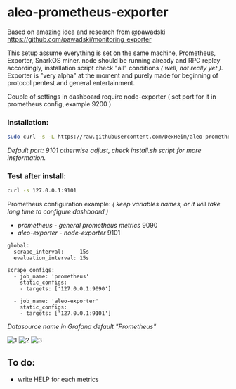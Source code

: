 # aleo-prometheus-exporter

Based on amazing idea and research from @pawadski https://github.com/pawadski/monitoring_exporter

This setup assume everything is set on the same machine, Prometheus, Exporter, SnarkOS miner.
node should be running already and RPC replay accordingly, installation script check "all" conditions _( well, not really yet )_.
Exporter is "very alpha" at the moment and purely made for beginning of protocol pentest and general entertainment.

Couple of settings in dashboard require node-exporter ( set port for it in prometheus config, example 9200 )

### Installation:

```bash
sudo curl -s -L https://raw.githubusercontent.com/DexHeim/aleo-prometheus-exporter/main/install.sh | bash
```

_Default port: 9101 otherwise adjust, check install.sh script for more insformation._

### Test after install:

```bash
curl -s 127.0.0.1:9101
```

Prometheus configuration example: _( keep variables names, or it will take long time to configure dashboard )_

* _prometheus - general prometheus metrics_ 9090
* _aleo-exporter - node-exporter_ 9101

```prometheus
global:
  scrape_interval:     15s
  evaluation_interval: 15s

scrape_configs:
  - job_name: 'prometheus'
    static_configs:
    - targets: ['127.0.0.1:9090']

  - job_name: 'aleo-exporter'
    static_configs:
    - targets: ['127.0.0.1:9101']
```

_Datasource name in Grafana default "Prometheus"_

![1](https://user-images.githubusercontent.com/50751381/134052087-0e6082c5-365f-4c03-8be0-408173aea47a.png)
![2](https://user-images.githubusercontent.com/50751381/134052105-1ec959f5-6b8a-412f-88c7-a90a86833082.png)
![3](https://user-images.githubusercontent.com/50751381/134052125-e2a65232-3de3-4135-9a30-e332d63485a0.png)

## To do:

* write HELP for each metrics
